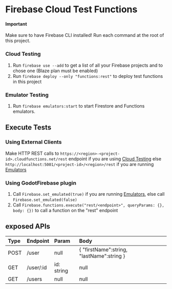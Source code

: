 # Firebase Cloud Test Functions

#### Important  
Make sure to have Firebase CLI installed! Run each command at the root of this project.

### Cloud Testing
1. Run `firebase use --add` to get a list of all your Firebase projects and to chose one (Blaze plan must be enabled)  
2. Run `firebase deploy --only "functions:rest"` to deploy test functions in this project  

### Emulator Testing
1. Run `firebase emulators:start` to start Firestore and Functions emulators.

## Execute Tests  
### Using External Clients
Make HTTP REST calls to `https://<region>-<project-id>.cloudfunctions.net/rest` endpoint if you are using [Cloud Testing](#cloud-testing) else `http://localhost:5001/<project-id>/<region>/rest` if you are running [Emulators](#emulator-testing)

### Using GodotFirebase plugin  
1. Call `Firebase.set_emulated(true)` if you are running [Emulators](#emulator-testing), else call `Firebase.set_emulated(false)`  
2. Call `Firebase.functions.execute("rest/<endpoint>", queryParams: {}, body: {})` to call a function on the "rest" endpoint

## exposed APIs  
| Type | Endpoint | Param | Body |  
|:---|:---|:---|:---|  
| POST | /user | null | { "firstName":string, "lastName":string } |  
| GET | /user/:id | id: string | null |  
| GET | /users | null | null |  
